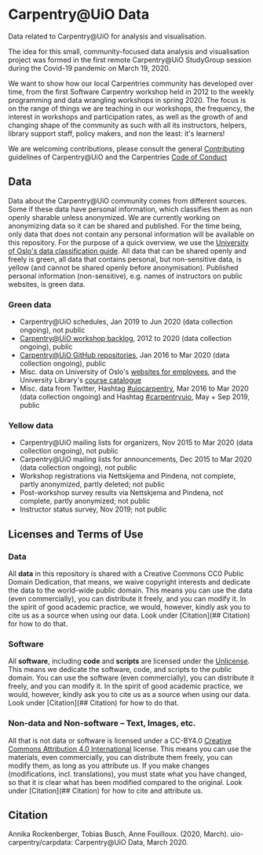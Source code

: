 # Carpentry@UiO Data

Data related to Carpentry@UiO for analysis and visualisation.

The idea for this small, community-focused data analysis and visualisation project was formed in the first remote Carpentry@UiO StudyGroup session during the Covid-19 pandemic on March 19, 2020.

We want to show how our local Carpentries community has developed over time, from the first Software Carpentry workshop held in 2012 to the weekly programming and data wrangling workshops in spring 2020. The focus is on the range of things we are teaching in our workshops, the frequency, the interest in workshops and participation rates, as well as the growth of and changing shape of the community as such with all its instructors, helpers, library support staff, policy makers, and non the least: it's learners!

We are welcoming contributions, please consult the general [Contributing](https://github.com/uio-carpentry/organisational/blob/master/CONTRIBUTING.md) guidelines of Carpentry@UiO and the Carpentries [Code of Conduct](https://docs.carpentries.org/topic_folders/policies/code-of-conduct.html)

## Data

Data about the Carpentry@UiO community comes from different sources. Some if these data have personal information, which classifies them as non openly sharable unless anonymized. We are currently working on anonymizing data so it can be shared and published. For the time being, only data that does not contain any personal information will be available on this repository. For the purpose of a quick overview, we use the [University of Oslo's data classification guide](https://www.uio.no/english/services/it/security/lsis/data-classes.html). All data that can be shared openly and freely is green, all data that contains personal, but non-sensitive data, is yellow (and cannot be shared openly before anonymisation). Published personal information (non-sensitive), e.g. names of instructors on public websites, is green data.

### Green data

- Carpentry@UiO schedules, Jan 2019 to Jun 2020 (data collection ongoing), not public
- [Carpentry@UiO workshop backlog](https://uio-carpentry.github.io/), 2012 to 2020 (data collection ongoing), public
- [Carpentry@UiO GitHub repositories](https://github.com/uio-carpentry), Jan 2016 to Mar 2020 (data collection ongoing), public
- Misc. data on University of Oslo's [websites for employees](https://www.uio.no/english/for-employees/support/research/research-data/training/carpentry/), and the University Library's [course catalogue](https://www.ub.uio.no/english/courses-events/courses/other/Carpentry/)
- Misc. data from Twitter, Hashtag [#uiocarpentry](https://twitter.com/hashtag/uioCarpentry?src=hashtag_click), Mar 2016 to Mar 2020 (data collection ongoing) and Hashtag [#carpentryuio](https://twitter.com/hashtag/CarpentryUiO?src=hashtag_click), May + Sep 2019, public

### Yellow data

- Carpentry@UiO mailing lists for organizers, Nov 2015 to Mar 2020 (data collection ongoing), not public 
- Carpentry@UiO mailing lists for announcements, Dec 2015 to Mar 2020 (data collection ongoing), not public
- Workshop registrations via Nettskjema and Pindena, not complete, partly anonymized, partly deleted; not public
- Post-workshop survey results via Nettskjema and Pindena, not complete, partly anonymized; not public
- Instructor status survey, Nov 2019; not public

## Licenses and Terms of Use

### Data

All **data** in this repository is shared with a Creative Commons CC0 Public Domain Dedication, that means, we waive copyright interests and dedicate the data to the world-wide public domain. This means you can use the data (even commercially), you can distribute it freely, and you can modify it. In the spirit of good academic practice, we would, however, kindly ask you to cite us as a source when using our data. Look under [Citation](## Citation) for how to do that.

### Software

All **software**, including **code** and **scripts** are licensed under the [Unlicense](https://choosealicense.com/licenses/unlicense/). This means we dedicate the software, code, and scripts to the public domain. You can use the software (even commercially), you can distribute it freely, and you can modify it. In the spirit of good academic practice, we would, however, kindly ask you to cite us as a source when using our data. Look under [Citation](## Citation) for how to do that.

### Non-data and Non-software – Text, Images, etc.

All that is not data or software is licensed under a CC-BY4.0 [Creative Commons Attribution 4.0 International](https://choosealicense.com/licenses/cc-by-4.0/) license. This means you can use the materials, even commercially, you can distribute them freely, you can modify them, as long as you attribute us. If you make changes (modifications, incl. translations), you must state what you have changed, so that it is clear what has been modified compared to the original. Look under [Citation](## Citation) for how to cite and attribute us.

## Citation

Annika Rockenberger, Tobias Busch, Anne Fouilloux. (2020, March). uio-carpentry/carpdata: Carpentry@UiO Data, March 2020. 
